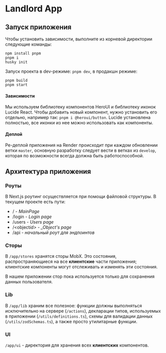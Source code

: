 # Landlord App

## Запуск приложения

Чтобы установить зависимости, выполните из корневой директории следующие команды:

```
npm install pnpm
pnpm i
husky init
```

Запуск проекта в dev-режиме: `pnpm dev`, в продакшн режиме:

```
pnpm build
pnpm start
```

#### Зависимости

Мы используем библиотеку компонентов HeroUI и библиотеку иконок Lucide React. Чтобы добавить новый компонент,
нужно установить его отдельно, например так: `pnpm i @heroui/button`. Lucide установлена полностью, все иконки из нее
можно использовать как компоненты.

#### Деплой

Ре-деплой приложения на Render происходит при каждом обновлении ветки `master`, основную разработку следует вести в
ветках из `develop`, которая по возможности всегда должна быть работоспособной.

## Архитектура приложения

### Роуты

В Next.js роутинг осуществляется при помощи файловой структуры. В текущем проекте есть пути:

- / - _MainPage_
- /login - _Login page_
- /users - _Users page_
- /<object*id> - \_Object's page*
- /api - _начальный роут для эндпоинтов_

### Сторы

В `/app/stores` хранятся сторы MobX. Это состояния, распространяющиеся на все **клиентские** части приложения;
клиентские компоненты могут отслеживать и изменять эти состояния.

В нашем приложении стор пока используется только для сохранения данных пользователя.

### Lib

В `/app/lib` храним все полезное: функции должны выполняться исключительно на сервере (`/actions`), декларации типов,
используемых в приложении (`/utils/definitions.ts`), схемы для валидации данных (`/utils/zodSchemas.ts`), а также просто утилитарные функции.

### UI

`/app/ui` - директория для хранения всех **клиентских** компонентов.
